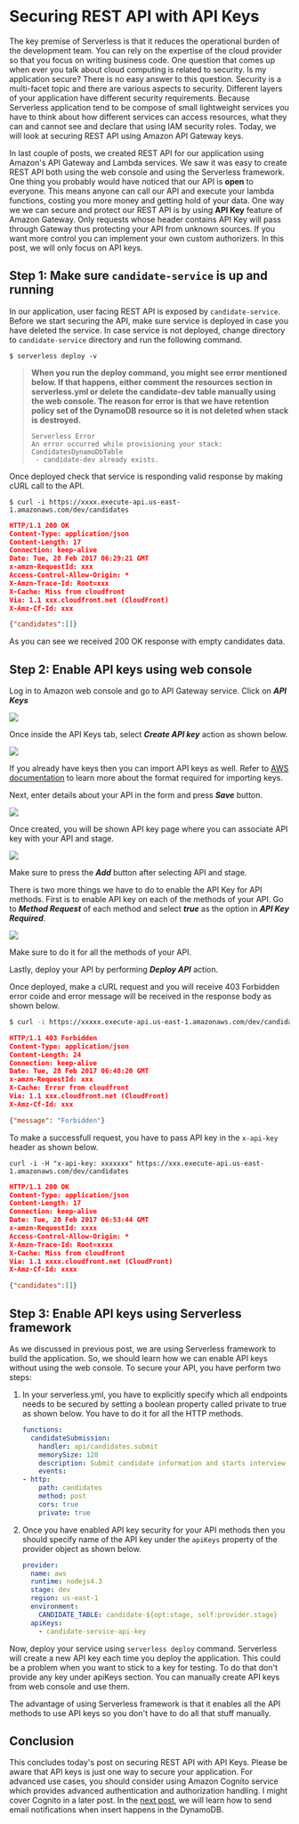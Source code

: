 # Securing REST API with API Keys

The key premise of Serverless is that it reduces the operational burden of the development team. You can rely on the expertise of the cloud provider so that you focus on writing business code. One question that comes up when ever you talk about cloud computing is related to security. Is my application secure? There is no easy answer to this question. Security is a multi-facet topic and there are various aspects to security. Different layers of your application have different security requirements. Because Serverless application tend to be compose of small lightweight services you have to think about how different services can access resources, what they can and cannot see and declare that using IAM security roles. Today, we will look at securing REST API using Amazon API Gateway keys.

In last couple of posts, we created REST API for our application using Amazon's API Gateway and Lambda services. We saw it was easy to create REST API both using the web console and using the Serverless framework. One thing you probably would have noticed that our API is **open** to everyone. This means anyone can call our API and execute your lambda functions, costing you more money and getting hold of your data. One way we we can secure and protect our REST API is by using **API Key** feature of Amazon Gateway. Only requests whose header contains API Key will pass through Gateway thus protecting your API from unknown sources. If you want more control you can implement your own custom authorizers. In this post, we will only focus on API keys.

## Step 1: Make sure `candidate-service` is up and running

In our application, user facing REST API is exposed by `candidate-service`. Before we start securing the API, make sure service is deployed in case you have deleted the service. In case service is not deployed, change directory to `candidate-service` directory and run the following command.

```
$ serverless deploy -v
```

> **When you run the deploy command, you might see  error mentioned below. If that happens, either comment the resources section in serverless.yml or delete the candidate-dev table manually using the web console. The reason for error is that we have retention policy set of the DynamoDB resource so it is not deleted when stack is destroyed.**
>
>     Serverless Error
>     An error occurred while provisioning your stack: CandidatesDynamoDbTable
>      - candidate-dev already exists.

Once deployed check that service is responding valid response by making cURL call to the API.

```
$ curl -i https://xxxx.execute-api.us-east-1.amazonaws.com/dev/candidates
```

```json
HTTP/1.1 200 OK
Content-Type: application/json
Content-Length: 17
Connection: keep-alive
Date: Tue, 28 Feb 2017 06:29:21 GMT
x-amzn-RequestId: xxx
Access-Control-Allow-Origin: *
X-Amzn-Trace-Id: Root=xxx
X-Cache: Miss from cloudfront
Via: 1.1 xxx.cloudfront.net (CloudFront)
X-Amz-Cf-Id: xxx

{"candidates":[]}
```

As you can see we received 200 OK response with empty candidates data. 

## Step 2: Enable API keys using web console

Log in to Amazon web console and go to API Gateway service. Click on ***API Keys*** 

![](images/api-gateway-click-api-key.png)

Once inside the API Keys tab, select ***Create API key*** action as shown below.

![](images/api-gateway-create-api-key.png)

If you already have keys then you can import API keys as well. Refer to [AWS documentation](https://docs.aws.amazon.com/apigateway/latest/developerguide/api-key-file-format.html?icmpid=docs_apigateway_console) to learn more about the format required for importing keys.

Next, enter details about your API in the form and press ***Save*** button.

![](images/api-gateway-api-key-form.png)

Once created, you will be shown API key page where you can associate API key with your API and stage.

![](images/api-gateway-associate-api-key.png)

Make sure to press the ***Add*** button after selecting API and stage.

There is two more things we have to do to enable the API Key for API methods. First is to enable API key on each of the methods of  your API. Go to ***Method Request*** of each method and select ***true*** as the option in ***API Key Required***.

![](images/api-gateway-enable-key-method.png)

Make sure to do it for all the methods of your API.

Lastly, deploy your API by performing ***Deploy API*** action.

Once deployed, make a cURL request and you will receive 403 Forbidden error coide and error message will be received in the response body as shown below.

```bash
$ curl -i https://xxxxx.execute-api.us-east-1.amazonaws.com/dev/candidates
```

```json
HTTP/1.1 403 Forbidden
Content-Type: application/json
Content-Length: 24
Connection: keep-alive
Date: Tue, 28 Feb 2017 06:48:20 GMT
x-amzn-RequestId: xxx
X-Cache: Error from cloudfront
Via: 1.1 xxx.cloudfront.net (CloudFront)
X-Amz-Cf-Id: xxx

{"message": "Forbidden"}
```

To make a successfull request, you have to pass API key in the `x-api-key` header as shown below.

```
curl -i -H "x-api-key: xxxxxxx" https://xxx.execute-api.us-east-1.amazonaws.com/dev/candidates
```

```json
HTTP/1.1 200 OK
Content-Type: application/json
Content-Length: 17
Connection: keep-alive
Date: Tue, 28 Feb 2017 06:53:44 GMT
x-amzn-RequestId: xxxx
Access-Control-Allow-Origin: *
X-Amzn-Trace-Id: Root=xxxx
X-Cache: Miss from cloudfront
Via: 1.1 xxxx.cloudfront.net (CloudFront)
X-Amz-Cf-Id: xxxx

{"candidates":[]}
```



## Step 3: Enable API keys using Serverless framework

As we discussed in previous post, we are using Serverless framework to build the application. So, we should learn how we can enable API keys without using the web console. To secure your API, you have perform two steps:

1.    In your serverless.yml, you have to explicitly specify which all endpoints needs to be secured by setting a boolean property called private to true as shown below. You have to do it for all the HTTP methods.

      ```yaml
      functions:
        candidateSubmission:
          handler: api/candidates.submit
          memorySize: 128
          description: Submit candidate information and starts interview process.
          events:
      - http: 
          path: candidates
          method: post
          cors: true
          private: true
      ```
   

2. Once you have enabled API key security for your API methods then you should specify name of the API key under the `apiKeys` property of the provider object as shown below.

    ```yaml
    provider:
      name: aws
      runtime: nodejs4.3
      stage: dev
      region: us-east-1
      environment:
        CANDIDATE_TABLE: candidate-${opt:stage, self:provider.stage}
      apiKeys:
        - candidate-service-api-key
    ```

Now, deploy your service using `serverless deploy` command. Serverless will create a new API key each time you deploy the application. This could be a problem when you want to stick to a key for testing. To do that don't provide any key under apiKeys section.  You can manually create API keys from web console and use them.

The advantage of using Serverless framework is that it enables all the API methods to use API keys so you don't have to do all that stuff manually.

## Conclusion

This concludes today's post on securing REST API with API Keys. Please be aware that API keys is just one way to secure your application. For advanced use cases, you should consider using Amazon Cognito service which provides advanced authentication and authorization handling.  I might cover Cognito in a later post. In the [next post](./06-sending-email-with-ses-on-dynamodb-stream-events.md), we will learn how to send email notifications when insert happens in the DynamoDB.
